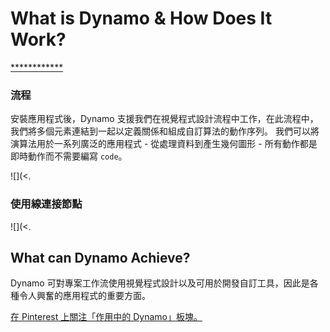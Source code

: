 # What is Dynamo & How Does It Work?

[](broken-reference/)

[************]()

### 流程

安裝應用程式後，Dynamo 支援我們在視覺程式設計流程中工作，在此流程中，我們將多個元素連結到一起以定義關係和組成自訂算法的動作序列。 我們可以將演算法用於一系列廣泛的應用程式 - 從處理資料到產生幾何圖形 - 所有動作都是即時動作而不需要編寫 `code`。

![](<.

### 使用線連接節點

[](../a\_appendix/a-1\_visual-programming-and-dynamo.md)

![](<.

## What can Dynamo Achieve?

Dynamo 可對專案工作流使用視覺程式設計以及可用於開發自訂工具，因此是各種令人興奮的應用程式的重要方面。

[在 Pinterest 上關注「作用中的 Dynamo」板塊。]()
